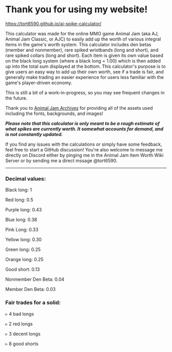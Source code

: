 # Thank you for using my website!

https://tort6590.github.io/aj-spike-calculator/

This calculator was made for the online MMO game Animal Jam (aka AJ, Animal Jam Classic, or AJC) to easily add up the worth of various integral items in the game's worth system. This calculator includes den betas (member and nonmember), rare spiked wristbands (long and short), and rare spiked collars (long and short). Each item is given its own value based on the black long system (where a black long = 1.00) which is then added up into the total sum displayed at the bottom. This calculator's purpose is to give users an easy way to add up their own worth, see if a trade is fair, and generally make trading an easier experience for users less familiar with the game's player-driven economy. 

This is still a bit of a work-in-progress, so you may see frequent changes in the future.

Thank you to [Animal Jam Archives](https://animaljamarchives.squarespace.com/) for providing all of the assets used including the fonts, backgrounds, and images!



_**Please note that this calculator is only meant to be a rough estimate of what spikes are currently worth. It somewhat accounts for demand, and is not constantly updated.**_

If you find any issues with the calculations or simply have some feedback, feel free to start a GitHub discussion! You're also welcome to message me directly on Discord either by pinging me in the Animal Jam Item Worth Wiki Server or by sending me a direct mssage @tort6590.

----------------------------------

### Decimal values:

Black long: 1

Red long: 0.5

Purple long: 0.43

Blue long: 0.38

Pink Long: 0.33

Yellow long: 0.30

Green long: 0.25

Orange long: 0.25

Good short: 0.13

Nonmember Den Beta: 0.04

Member Den Beta: 0.03


### Fair trades for a solid: 

▹ 4 bad longs

▹ 2 red longs

▹ 3 decent longs

▹ 8 good shorts
